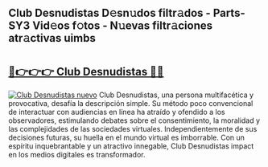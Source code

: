 ## Club Desnudistas D𝚎sn𝚞dos filtr𝚊dos - Parts-SY3 Vid𝚎os f𝚘tos - N𝚞evas filtr𝚊ciones atr𝚊ctivas uimbs

# <h2><a href="http://mb1vbn2.tromn.icu/?c=Club+Desnudistas">🔗👉👉👉 Club Desnudistas 🔗🔗</a></h2>

[![Club Desnudistas nuevo](https://i.imgur.com/pEAQMta.gif)](http://mb1vbn2.tromn.icu/?c=Club+Desnudistas)
Club Desnudistas, una persona multifacética y provocativa, desafía la descripción simple. Su método poco convencional de interactuar con audiencias en línea ha atraído y ofendido a los observadores, estimulando debates sobre el consentimiento, la moralidad y las complejidades de las sociedades virtuales. Independientemente de sus decisiones futuras, su huella en el mundo virtual es imborrable. Con un espíritu inquebrantable y un atractivo innegable, Club Desnudistas impact en los medios digitales es transformador.
